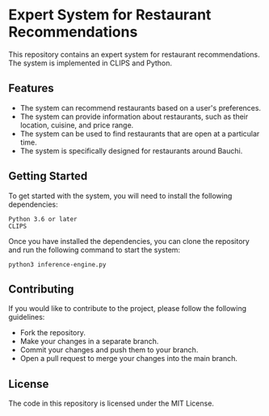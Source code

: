 # Expert System for Restaurant Recommendations

This repository contains an expert system for restaurant recommendations. The system is implemented in CLIPS and Python.

## Features
- The system can recommend restaurants based on a user's preferences.
- The system can provide information about restaurants, such as their location, cuisine, and price range.
- The system can be used to find restaurants that are open at a particular time.
- The system is specifically designed for restaurants around Bauchi.

## Getting Started

To get started with the system, you will need to install the following dependencies:

    Python 3.6 or later
    CLIPS

Once you have installed the dependencies, you can clone the repository and run the following command to start the system:

    python3 inference-engine.py


## Contributing

If you would like to contribute to the project, please follow the following guidelines:

* Fork the repository.
* Make your changes in a separate branch.
* Commit your changes and push them to your branch.
* Open a pull request to merge your changes into the main branch.

## License

The code in this repository is licensed under the MIT License.
